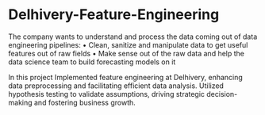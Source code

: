 # Delhivery-Feature-Engineering
The company wants to understand and process the data coming out of data engineering pipelines: 
• Clean, sanitize and manipulate data to get useful features out of raw fields 
• Make sense out of the raw data and help the data science team to build forecasting models on it

In this project 
Implemented feature engineering at Delhivery, enhancing data preprocessing and
facilitating efficient data analysis. Utilized hypothesis testing to validate
assumptions, driving strategic decision-making and fostering business growth.

